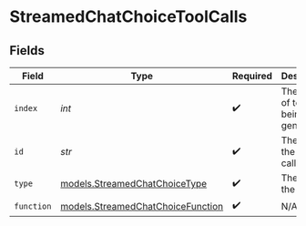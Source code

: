 # StreamedChatChoiceToolCalls


## Fields

| Field                                                                        | Type                                                                         | Required                                                                     | Description                                                                  |
| ---------------------------------------------------------------------------- | ---------------------------------------------------------------------------- | ---------------------------------------------------------------------------- | ---------------------------------------------------------------------------- |
| `index`                                                                      | *int*                                                                        | :heavy_check_mark:                                                           | The index of tool call being generated.                                      |
| `id`                                                                         | *str*                                                                        | :heavy_check_mark:                                                           | The ID of the tool call.                                                     |
| `type`                                                                       | [models.StreamedChatChoiceType](../models/streamedchatchoicetype.md)         | :heavy_check_mark:                                                           | The type of the tool.                                                        |
| `function`                                                                   | [models.StreamedChatChoiceFunction](../models/streamedchatchoicefunction.md) | :heavy_check_mark:                                                           | N/A                                                                          |
